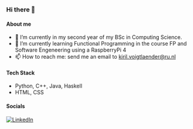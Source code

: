 ### Hi there 👋
#### About me

- 🔭 I’m currently in my second year of my BSc in Computing Science.
- 🌱 I’m currently learning Functional Programming in the course FP and Software Engeneering using a RaspberryPi 4
- 📫 How to reach me: send me an email to kiril.voigtlaender@ru.nl

#### Tech Stack
* Python, C++, Java, Haskell
* HTML, CSS

#### Socials
<a rel="nofollow noopener noreferrer" target="_blank" href="https://www.linkedin.com/in/kiril-voigtl%C3%A4nder-04217829a/">
  <img src="https://img.shields.io/badge/LinkedIn-0077B5?style=for-the-badge&logo=linkedin&logoColor=white" alt="LinkedIn"></a>
